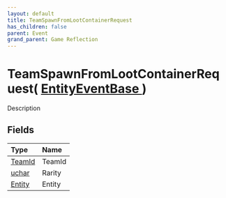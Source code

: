 ```yaml
---
layout: default
title: TeamSpawnFromLootContainerRequest
has_children: false
parent: Event
grand_parent: Game Reflection
---
```

# TeamSpawnFromLootContainerRequest( [ EntityEventBase ](/riftbreaker-wiki/docs/game-reflection/events/entity_event_base/) )
Description 

## Fields

| Type | Name |
|:----------|:--------------|
| [TeamId](/riftbreaker-wiki/docs/game-reflection/classes/team_id/) | TeamId |
| [uchar](/riftbreaker-wiki/docs/game-reflection/enums/uchar/) | Rarity |
| [Entity](/riftbreaker-wiki/docs/game-reflection/classes/entity/) | Entity |

